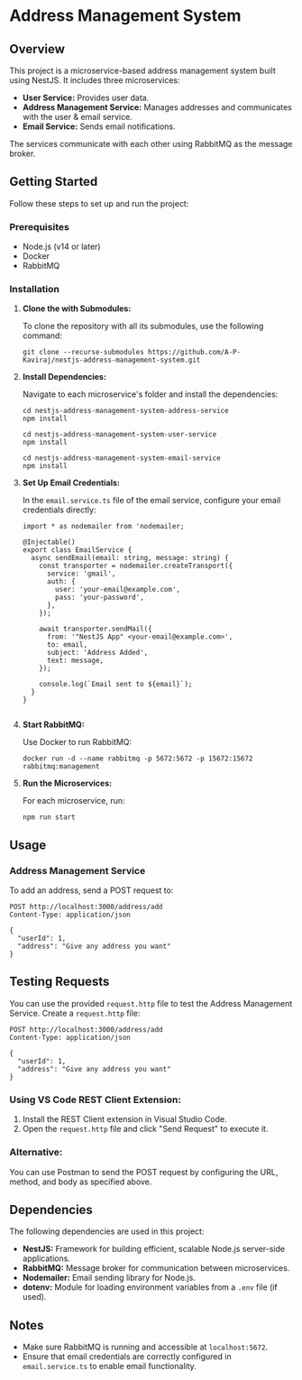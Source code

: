 # Address Management System

## Overview

This project is a microservice-based address management system built using NestJS. It includes three microservices:

-   **User Service:** Provides user data.
-   **Address Management Service:** Manages addresses and communicates with the user & email service.
-   **Email Service:** Sends email notifications.

The services communicate with each other using RabbitMQ as the message broker.

## Getting Started

Follow these steps to set up and run the project:

### Prerequisites

-   Node.js (v14 or later)
-   Docker
-   RabbitMQ

### Installation

1.  **Clone the with Submodules:**
   
    To clone the repository with all its submodules, use the following command:
    ```
    git clone --recurse-submodules https://github.com/A-P-Kaviraj/nestjs-address-management-system.git
    ```
    
3.  **Install Dependencies:**
    
    Navigate to each microservice's folder and install the dependencies:
    
    ```
    cd nestjs-address-management-system-address-service
    npm install
    ```
    ```
    cd nestjs-address-management-system-user-service
    npm install
    ```
    ```
    cd nestjs-address-management-system-email-service
    npm install
    ```
4.  **Set Up Email Credentials:**
    
    In the `email.service.ts` file of the email service, configure your email credentials directly:
    ```
    import * as nodemailer from 'nodemailer;
    
    @Injectable()
    export class EmailService {
      async sendEmail(email: string, message: string) {
        const transporter = nodemailer.createTransport({
          service: 'gmail',
          auth: {
            user: 'your-email@example.com',
            pass: 'your-password',
          },
        });
    
        await transporter.sendMail({
          from: '"NestJS App" <your-email@example.com>',
          to: email,
          subject: 'Address Added',
          text: message,
        });
    
        console.log(`Email sent to ${email}`);
      }
    }
   
    
5.  **Start RabbitMQ:**
    
    Use Docker to run RabbitMQ:
    
	   ```
	   docker run -d --name rabbitmq -p 5672:5672 -p 15672:15672 rabbitmq:management
	  ```
    
6.  **Run the Microservices:**
    
    For each microservice, run:
    
    ```
    npm run start
    ```
## Usage

### Address Management Service

To add an address, send a POST request to:

```
POST http://localhost:3000/address/add
Content-Type: application/json

{
  "userId": 1,
  "address": "Give any address you want"
}
```
## Testing Requests

You can use the provided `request.http` file to test the Address Management Service.
Create a `request.http` file:

```
POST http://localhost:3000/address/add
Content-Type: application/json

{
  "userId": 1,
  "address": "Give any address you want"
}
```

### Using VS Code REST Client Extension:

1.  Install the REST Client extension in Visual Studio Code.
2.  Open the `request.http` file and click "Send Request" to execute it.

### Alternative:

You can use Postman to send the POST request by configuring the URL, method, and body as specified above.

## Dependencies

The following dependencies are used in this project:

-   **NestJS:** Framework for building efficient, scalable Node.js server-side applications.
-   **RabbitMQ:** Message broker for communication between microservices.
-   **Nodemailer:** Email sending library for Node.js.
-   **dotenv:** Module for loading environment variables from a `.env` file (if used).

## Notes

-   Make sure RabbitMQ is running and accessible at `localhost:5672`.
-   Ensure that email credentials are correctly configured in `email.service.ts` to enable email functionality.
